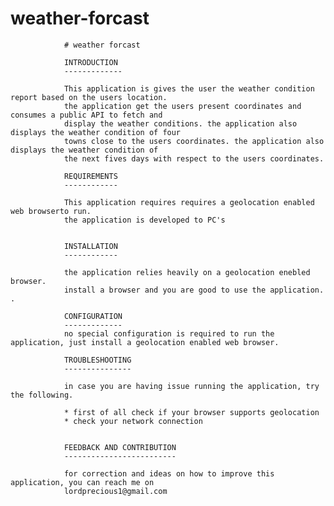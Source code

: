 # weather-forcast


				# weather forcast

				INTRODUCTION
				-------------

				This application is gives the user the weather condition report based on the users location. 
				the application get the users present coordinates and consumes a public API to fetch and 
				display the weather conditions. the application also displays the weather condition of four 
				towns close to the users coordinates. the application also displays the weather condition of 
				the next fives days with respect to the users coordinates.

				REQUIREMENTS
				------------

				This application requires requires a geolocation enabled web browserto run.
				the application is developed to PC's


				INSTALLATION
				------------

				the application relies heavily on a geolocation enebled browser. 
				install a browser and you are good to use the application.				.

				CONFIGURATION
				-------------
				no special configuration is required to run the application, just install a geolocation enabled web browser.

				TROUBLESHOOTING
				---------------

				in case you are having issue running the application, try the following.

				* first of all check if your browser supports geolocation
				* check your network connection


				FEEDBACK AND CONTRIBUTION
				-------------------------

				for correction and ideas on how to improve this application, you can reach me on 
				lordprecious1@gmail.com